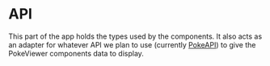 # API

This part of the app holds the types used by the components. It also acts as an adapter for whatever API we plan to use (currently [PokeAPI](https://pokeapi.co/)) to give the PokeViewer components data to display.
